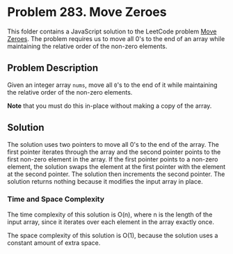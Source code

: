# Problem 283. Move Zeroes

This folder contains a JavaScript solution to the LeetCode problem [Move Zeroes](https://leetcode.com/problems/move-zeroes/). The problem requires us to move all 0's to the end of an array while maintaining the relative order of the non-zero elements.

## Problem Description

Given an integer array `nums`, move all `0`'s to the end of it while maintaining the relative order of the non-zero elements.

**Note** that you must do this in-place without making a copy of the array.

## Solution

The solution uses two pointers to move all 0's to the end of the array. The first pointer iterates through the array and the second pointer points to the first non-zero element in the array. If the first pointer points to a non-zero element, the solution swaps the element at the first pointer with the element at the second pointer. The solution then increments the second pointer. The solution returns nothing because it modifies the input array in place.

### Time and Space Complexity

The time complexity of this solution is O(n), where n is the length of the input array, since it iterates over each element in the array exactly once.

The space complexity of this solution is O(1), because the solution uses a constant amount of extra space.
